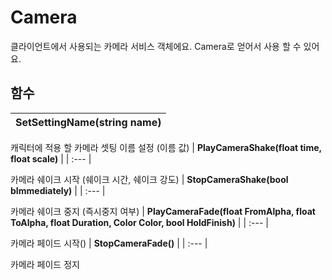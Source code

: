 # **Camera**


클라이언트에서 사용되는 카메라 서비스 객체에요. Camera로 얻어서 사용 할 수 있어요. 
## **함수**

| **SetSettingName(string name)** |
| :--- |

캐릭터에 적용 할 카메라 셋팅 이름 설정 (이름 값) 
| **PlayCameraShake(float time, float scale)** |
| :--- |

카메라 쉐이크 시작 (쉐이크 시간, 쉐이크 강도) 
| **StopCameraShake(bool bImmediately)** |
| :--- |

카메라 쉐이크 중지 (즉시중지 여부) 
| **PlayCameraFade(float FromAlpha, float ToAlpha, float Duration, Color Color, bool HoldFinish)** |
| :--- |

카메라 페이드 시작() 
| **StopCameraFade()** |
| :--- |

카메라 페이드 정지 
